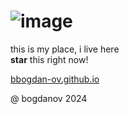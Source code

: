 # ![image](https://github.com/bogdan-ov/bogdan-ov.github.io/assets/60233692/0141ea99-5706-4898-ba7c-f85dc4c5e5e5)

this is my place, i live here\
**star** this right now!

[bbogdan-ov.github.io](https://bbogdan-ov.github.io)

@ bogdanov 2024
